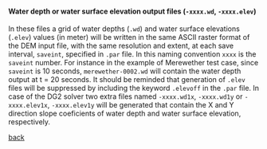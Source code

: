 #### Water depth or water surface elevation output files (`-xxxx.wd`, `-xxxx.elev`)

In these files a grid of water depths (`.wd`) and water surface elevations (`.elev`) values (in meter) will be written in the same ASCII raster format of the DEM input file, with the same resolution and extent, at each save interval, `saveint`, specified in `.par` file. In this naming convention `xxxx` is the `saveint` number. For instance in the example of Merewether test case, since `saveint` is 10 seconds, `merewether-0002.wd` will contain the water depth output at t = 20 seconds. It should be reminded that generation of `.elev` files will be suppressed by including the keyword `.elevoff` in the `.par` file. In case of the DG2 solver two extra files named `-xxxx.wd1x`, `-xxxx.wd1y` or `-xxxx.elev1x`, `-xxxx.elev1y` will be generated that contain the X and Y direction slope coeficients of water depth and water surface elevation, respectively.

[back](/Merewether3.md)
